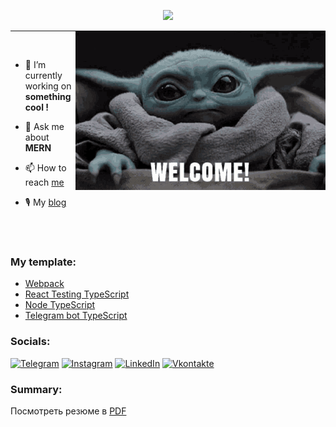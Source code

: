 <p align="center">
  <img src="https://readme-typing-svg.demolab.com/?lines=Hi,+I'm+Pavloging;Middle+Developer;4%2B+years+of+coding+experience;Always+learning+new+things&font=Fira+Code&center=true&width=440&height=45&color=f75c7e&vCenter=true&pause=1000&size=24" />
</p>

<p align="right">
    <img align="right" width="400" src="https://github.com/pavloging/pavloging/blob/main/welcome.gif?raw=true">
</p>

---

<br>

- 🔭 I’m currently working on **something cool !**

- 💬 Ask me about **MERN**

- 📫 How to reach <a href="https://t.me/pavloging">me</a>

- 🎙 My <a href="https://t.me/pavloging_way">blog</a>

<br>
<br>

### My template:
<ul>
  <li><a href="https://github.com/pavloging/webpack-ts-template">Webpack</a></li>
  <li><a href="https://github.com/pavloging/react-testing-ts-template">React Testing TypeScript</a></li>
  <li><a href="https://github.com/pavloging/node-ts-template">Node TypeScript</a></li>
  <li><a href="https://github.com/pavloging/bot-ts-template">Telegram bot TypeScript</a></li>
</ul>

### Socials:

[![Telegram](https://img.shields.io/badge/-Telegram-090909?style=for-the-badge&logo=telegram&logoColor=27A0D9)](https://t.me/pavloging)
[![Instagram](https://img.shields.io/badge/-Instagram-090909?style=for-the-badge&logo=instagram&logoColor=B4068E)](https://www.instagram.com/pavloging)
[![LinkedIn](https://img.shields.io/badge/-LinkedIn-090909?style=for-the-badge&logo=linkedin&logoColor=007BB6)](https://www.linkedin.com/in/pavlogingg)
[![Vkontakte](https://img.shields.io/badge/-Vkontakte-090909?style=for-the-badge&logo=Vk&logoColor=4F7DB3)](https://vk.com/pavloging)

### Summary:

Посмотреть резюме в <a href="http://d.zaix.ru/AkFW.pdf" target="_blank">PDF</a>

